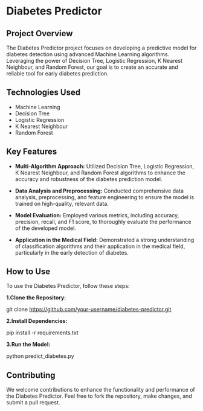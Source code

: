 # Diabetes Predictor

## Project Overview

The Diabetes Predictor project focuses on developing a predictive model for diabetes detection using advanced Machine Learning algorithms. Leveraging the power of Decision Tree, Logistic Regression, K Nearest Neighbour, and Random Forest, our goal is to create an accurate and reliable tool for early diabetes prediction.

## Technologies Used

- Machine Learning
- Decision Tree
- Logistic Regression
- K Nearest Neighbour
- Random Forest

## Key Features

- **Multi-Algorithm Approach:** Utilized Decision Tree, Logistic Regression, K Nearest Neighbour, and Random Forest algorithms to enhance the accuracy and robustness of the diabetes prediction model.

- **Data Analysis and Preprocessing:** Conducted comprehensive data analysis, preprocessing, and feature engineering to ensure the model is trained on high-quality, relevant data.

- **Model Evaluation:** Employed various metrics, including accuracy, precision, recall, and F1 score, to thoroughly evaluate the performance of the developed model.

- **Application in the Medical Field:** Demonstrated a strong understanding of classification algorithms and their application in the medical field, particularly in the early detection of diabetes.

## How to Use

To use the Diabetes Predictor, follow these steps:

**1.Clone the Repository:**
   
   git clone https://github.com/your-username/diabetes-predictor.git
   

**2.Install Dependencies:**
   
   pip install -r requirements.txt
   

**3.Run the Model:**
   
   python predict_diabetes.py
   

  
## Contributing

We welcome contributions to enhance the functionality and performance of the Diabetes Predictor. Feel free to fork the repository, make changes, and submit a pull request.

